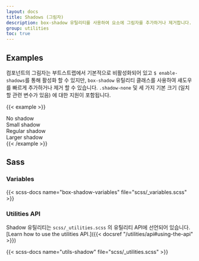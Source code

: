 ```yaml
---
layout: docs
title: Shadows (그림자)
description: box-shadow 유틸리티를 사용하여 요소에 그림자를 추가하거나 제거합니다.
group: utilities
toc: true
---
```


## Examples

컴포넌트의 그림자는 부트스트랩에서 기본적으로 비활성화되어 있고 `$ enable-shadows`를 통해 활성화 할 수 있지만, `box-shadow` 유틸리티 클래스를 사용하여 섀도우를 빠르게 추가하거나 제거 할 수 있습니다. `.shadow-none` 및 세 가지 기본 크기 (일치 할 관련 변수가 있음) 에 대한 지원이 포함됩니다.

{{< example >}}
<div class="shadow-none p-3 mb-5 bg-light rounded">No shadow</div>
<div class="shadow-sm p-3 mb-5 bg-body rounded">Small shadow</div>
<div class="shadow p-3 mb-5 bg-body rounded">Regular shadow</div>
<div class="shadow-lg p-3 mb-5 bg-body rounded">Larger shadow</div>
{{< /example >}}

## Sass

### Variables

{{< scss-docs name="box-shadow-variables" file="scss/_variables.scss" >}}

### Utilities API

Shadow 유틸리티는 `scss/_utilities.scss` 의 유틸리티 API에 선언되어 있습니다. [Learn how to use the utilities API.]({{< docsref "/utilities/api#using-the-api" >}})

{{< scss-docs name="utils-shadow" file="scss/_utilities.scss" >}}
